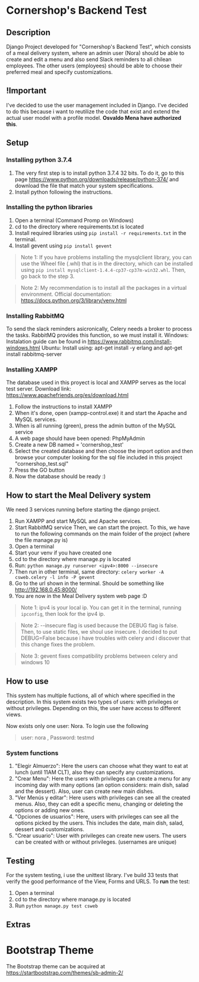 # Cornershop's Backend Test
## Description
Django Project developed for "Cornershop's Backend Test", which consists of a meal delivery system, where an admin user (Nora) should be able to create and edit a menu and also send Slack reminders to all chilean employees. The other users (employees) should be able to choose their preferred meal and specify customizations.

## !Important
I've decided to use the user management included in Django. I've decided to do this because i want to reutilize the code that exist and extend the actual user model with a profile model. **Osvaldo Mena have authorized this**.

## Setup
### Installing python 3.7.4
1. The very first step is to install python 3.7.4 32 bits. To do it, go to this page <https://www.python.org/downloads/release/python-374/> and download the file that match your system specifications.
2. Install python following the instructions. 
### Installing the python libraries
1. Open a terminal (Command Promp on Windows)
2. cd to the directory where requirements.txt is located
3. Install required libraries using `pip install -r requirements.txt` in the terminal.
4. Install gevent using `pip install gevent`
> Note 1: If you have problems installing the mysqlclient library, you can use the Wheel file (.whl) that is in the directory, which can be installed using `pip install mysqlclient-1.4.4-cp37-cp37m-win32.whl`. Then, go back to the step 3.

> Note 2: My recommendation is to install all the packages in a virtual environment. Official documentation: <https://docs.python.org/3/library/venv.html>
### Installing RabbitMQ
To send the slack reminders asicronically, Celery needs a broker to process the tasks. RabbitMQ provides this function, so we must install it.
Windows: Instalation guide can be found in https://www.rabbitmq.com/install-windows.html
Ubuntu: Install using: apt-get install -y erlang and apt-get install rabbitmq-server
### Installing XAMPP
The database used in this proyect is local and XAMPP serves as the local test server. Download link: <https://www.apachefriends.org/es/download.html>
1. Follow the instructions to install XAMPP
2. When it's done, open (xampp-control.exe) it and start the Apache and MySQL services. 
3. When is all running (green), press the admin button of the MySQL service
4. A web page should have been opened: PhpMyAdmin
5. Create a new DB named = 'cornershop_test'
6. Select the created database and then choose the import option and then browse your computer looking for the sql file included in this project "cornershop_test.sql"
7. Press the GO button
8. Now the database should be ready :)

## How to start the Meal Delivery system
We need 3 services running before starting the django project.
1. Run XAMPP and start MySQL and Apache services.
2. Start RabbitMQ service
Then, we can start the project. To this, we have to run the following commands on the main folder of the project (where the file manage.py is)
3. Open a terminal
4. Start your venv if you have created one
5. cd to the directory where manage.py is located
6. Run:  `python manage.py runserver <ipv4>:8000 --insecure`
7. Then run in other terminal, same directory: `celery worker -A csweb.celery -l info -P gevent`
8. Go to the url shown in the terminal. Should be something like http://192.168.0.45:8000/
9. You are now in the Meal Delivery system web page :D
> Note 1: ipv4 is your local ip. You can get it in the terminal, running `ipconfig`, then look for the ipv4 ip.

> Note 2: --insecure flag is used because the DEBUG flag is false. Then, to use static files, we shoul use insecure. I decided to put DEBUG=False because i have troubles with celery and i discover that this change fixes the problem.

> Note 3: gevent fixes compatibility problems between celery and windows 10

## How to use
This system has multiple fuctions, all of which where specified in the description.
In this system exists two types of users: with privileges or without privileges. Depending on this, the user have access to different views.

Now exists only one user: Nora. To login use the following
> user: nora , Password: testmd

### System functions
1. "Elegir Almuerzo": Here the users can choose what they want to eat at lunch (until 11AM CLT), also they can specify any customizations.
2. "Crear Menu": Here the users with privileges can create a menu for any incoming day with many options (an option considers: main dish, salad and the dessert). Also, user can create new main dishes.
3. "Ver Menús y editar": Here users with privileges can see all the created menus. Also, they can edit a specific menu, changing or deleting the options or adding new ones.
4. "Opciones de usuarios": Here, users with privileges can see all the options picked by the users. This includes the date, main dish, salad, dessert and customizations.
5. "Crear usuario": User with privileges can create new users. The users can be created with or without privileges. (usernames are unique)

## Testing
For the system testing, i use the unittest library. I've build 33 tests that verify the good performance of the View, Forms and URLS.
To **run** the test:
1. Open a terminal
2. cd to the directory where manage.py is located
3. Run `python manage.py test csweb` 

## Extras

# Bootstrap Theme
The Bootstrap theme can be acquired at https://startbootstrap.com/themes/sb-admin-2/